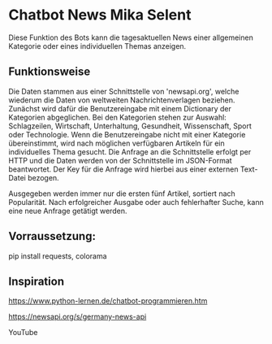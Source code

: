 # Chatbot News Mika Selent

Diese Funktion des Bots kann die tagesaktuellen News einer allgemeinen Kategorie oder eines individuellen Themas anzeigen.

## Funktionsweise
Die Daten stammen aus einer Schnittstelle von 'newsapi.org', welche wiederum die Daten von weltweiten Nachrichtenverlagen beziehen.
Zunächst wird dafür die Benutzereingabe mit einem Dictionary der Kategorien abgeglichen. Bei den Kategorien stehen zur Auswahl: Schlagzeilen, Wirtschaft, Unterhaltung, Gesundheit, Wissenschaft, Sport oder Technologie.
Wenn die Benutzereingabe nicht mit einer Kategorie übereinstimmt, wird nach möglichen verfügbaren Artikeln für ein individuelles Thema gesucht.
Die Anfrage an die Schnittstelle erfolgt per HTTP und die Daten werden von der Schnittstelle im JSON-Format beantwortet. Der Key für die Anfrage wird hierbei aus einer externen Text-Datei bezogen.

Ausgegeben werden immer nur die ersten fünf Artikel, sortiert nach Popularität.
Nach erfolgreicher Ausgabe oder auch fehlerhafter Suche, kann eine neue Anfrage getätigt werden.

## Vorraussetzung:
pip install requests, colorama

## Inspiration
https://www.python-lernen.de/chatbot-programmieren.htm

https://newsapi.org/s/germany-news-api

YouTube
